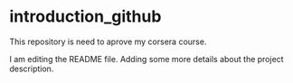 # introduction_github
This repository is need to aprove my corsera course.

I am editing the README file. Adding some more details about the project
description.
